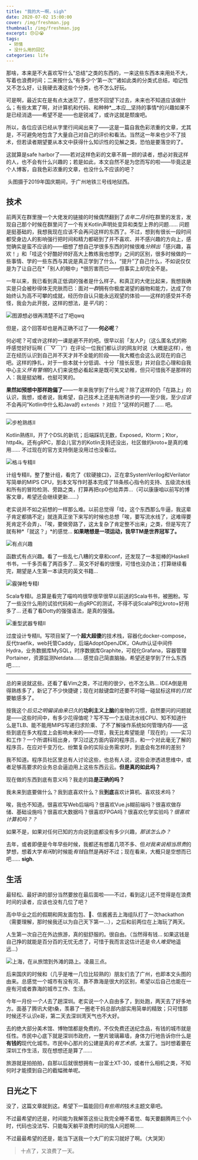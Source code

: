 ```yaml
---
title: "我的大一啊，sigh"
date: 2020-07-02 15:00:00
cover: /img/freshman.jpg
thumbnail: /img/freshman.jpg
excerpt: 😞😖😭
tags:
 - 矫情
 - 没什么用的回忆
categories: life
---
```


那啥，本来是不大喜欢写什么“总结”之类的东西的，一来这些东西本来用处不大，写着也浪费时间；二来按什么“有多少个‘第一次’”诸如此类的分类式总结，咱记性又不怎么好，让我硬去凑这些个分类，也不怎么好玩。

可是啊，最近实在是有点太迷茫了，感觉不回望下过去，未来也不知道应该做什么；有些太累了啊，对计算机和代码、和种种*__本应__坚持的事情*的兴趣如果不是已经消退——希望不是——也是锐减了，或许这就是颓废吧。

所以，各位应该已经从字里行间闻出来了——这是一篇自我色彩浓重的文章，尤其是，不可避免地包含了大量自己对自己的评价和看法。当然这一年来也少不了技术，但若读者期望要从本文中获得什么知识性的见解之类，恐怕是要落空的了。

这就算是safe harbor了——若对这样色彩的文章不屑一顾的读者，想必对我这样的人，也不会有什么兴趣的；若是如此，本文自然不是为您而写的啦——毕竟这是个人博客，自我色彩浓重的文章，也没什么不应该的吧？

<span class="tag is-info is-light is-medium"><i class="fas fa-camera"></i>&nbsp;头图摄于2019年国庆期间，于广州地铁三号线地狱西。</span>

## 技术

前两天在群里搜一个大佬发的链接的时候偶然翻到了*去年二月份*在群里的发言，发现自己那个时候在群里问了一个有关Kotlin声明处变异和类型上界的问题…… 问题是挺基础的，我想我现在应该不会再问这样的东西了。不过，想到有很长一段时间都受身边人的影响强行把时间和精力都砸到了并不喜欢、并不感兴趣的方向上，感觉确实是蛮不应该的——细想了想自己学很多东西的时候很难*分辨出*「感兴趣，喜欢！」和「哇这个好酷好帅好高大上教练我也想学」之间的区别，很多时候做的一些事情、学的一些东西与其说是真正学到了什么，“提升”了自己什么，不如说仅仅是为了让自己在*「别人的眼中」*很厉害而已——但事实上却完全不是。

一年以来，我已看到真正低调的强者是什么样子。和真正的大佬比起来，我想我确实是只会被秒得体无完肤而已：面对*一群*拥有你极度渴望的器物和能力，达成了你始终认为高不可攀的成就，经历你自认只能永远观望的体验——这样的感受并不奇怪，我会为此开脱，这样的想法，是*平凡*的：

![图源想必很再清楚不过了吧qwq](/img/freshman-genius-zhihu.jpg)

但是，这个回答却也是再正确不过了——**何必呢**？

何必呢？可或许这样的一课是避不开的吧。很早以前「友人P」（这么匿名式的称呼感觉好好玩啊 (￣▽￣)"）在评论一位我们都认识的网友时说（大概是这样），他正在经历认识到自己并不天才并不全能的阶段——我大概也会这么说现在的自己吧。这样的挣扎，对于一些本就十分低调、十分「擅长反思」并对自恋心理和自我中心主义*怀有警惕*的人们来说想必看起来是既可笑又幼稚，但只可惜我不是那样的人：我是挺幼稚，也挺可笑的。

**果然如预想中那样跑偏了**——一年来我学到了什么呢？除了这样的仍「在路上」的认识，我想，或者说，我希望，自己技术上还是有所进步的——至少我，至少*应该*不会再问“Kotlin中什么和Java的 `extends ?` 对应？”这样的问题了…… 吧。

---

![步枪熟练II](/img/Snipaste_2020-07-02_18-07-22.jpg)

Kotlin熟练II，开了个DSL的新坑；后端踩坑无数，Exposed，Ktorm；Ktor，http4k。还有gRPC，那会儿官方的Kotlin支持还没出，社区做的kroto+是真的难用…… 不过现在的官方支持倒是没用过也没看过。

![格斗专精II](/img/Snipaste_2020-07-02_18-29-07.jpg)

计组专精II，整了整计组，看完了《软硬接口》，正在拿SystemVerilog和Verilator写简单的MIPS CPU，到本文写作时基本完成了18条核心指令的支持、五级流水线和所有的冒险检测、旁路之类，打算再把cp0也给弄弄…（可以康康咱以前写的博客文章，希望还会继续更新……）

老实说并不如之前想的一样那么难。以前总觉得「哇，这个东西那么牛逼，我这辈子肯定都搞不定」就连真正坐下来写的时候也总想「唉，要写流水线了，这难得要死肯定不会弄」、「唉，要做旁路了，这太复杂了肯定整不出来」之类，但是写完了就有种*「就这？」*的感觉… **如果瞎想是一项运动，我早TM是世界冠军了。**

![有点兴趣](/img/Snipaste_2020-07-02_18-06-48.jpg)

函数式有点兴趣。看了一些乱七八糟的文章和conf，还发现了一本挺棒的Haskell书书，一千多页看了两百多了… 英文不好看的很慢，可惜也没办法；打算继续看完，期望是人生第一本读完的英文书籍…

![霰弹枪专精I](/img/Snipaste_2020-07-02_18-31-08.jpg)

Scala专精I。总算是看完了喵呜呜很早很早很早以前送的Scala书书，被圈粉。写了一些没什么用的试验代码和一点gRPC的测试，不得不说ScalaPB比kroto+好用多了… 还看了看Dotty的强强语法，是真的强强。

![重型武器专精II](/img/Snipaste_2020-07-02_18-28-19.jpg)

过度设计专精II。写项目架了一个**超大超傻**的技术栈，容器化docker-compose，反代traefik，web托管Caddy，后端AdoptOpenJDK，OAuth认证中间件Hydra，业务数据库MySQL，时序数据库Graphite，可视化Grafana，容器管理Portainer，资源监测Netdata…… 感觉自己简直脑抽，希望还是学到了什么东西吧……

---

总的来说就这些。还看了看Vim之类，不过用的很少，也不怎么熟… IDEA倒是用得熟练多了，新记了不少快捷键；现在对敲键盘时还要不时碰一碰鼠标这样的*打扰*要敏感多了。

按我这个*后见之明偏误由来已久*的**功利主义上脑**的废物的习惯，自然要问的问题就是——这些时间中，有多少花得值呢？写不写一个五级流水线CPU、知不知道什么是TLB、能不能用MIPS写递归求阶乘、了不了解操作系统如何管理内存——这些到底在多大程度上会影响未来的——尽管，我无比希望能是「现在的」——实习和工作？一个所谓科班出身，学习过这方面内容的程序员，和一个对此毫无了解的程序员，在应对千变万化、纷繁复杂的实际业务需求时，到底会有怎样的差别？

我不知道。程序员社区里总有人讨论这些，也总有人说，这些会渗透进思维中，或者足够高要求的业务总会逼迫用上这些东西云云。**但是真的如此吗？**

现在做的东西到底有意义吗？我走的路**是正确的吗？**

我未来到底要做什么？我到底喜欢什么？我**到底**喜欢计算机、喜欢技术吗？

唉，我也不知道。很喜欢写Web后端吗？很喜欢Vue.js糊前端吗？很喜欢做存储、基础设施吗？很喜欢大数据吗？很喜欢FPGA吗？很喜欢化学实验吗？*很喜欢计算机吗？？*

如果不是，如果对任何已知的方向说到底都没有多少兴趣，*那该怎么办？*

去年，或者即便是今年早些时候，我都还有想着几项不多、但*对我来说相当昂贵*的梦想，想着大学*有闲*的时候能*有钱*自然是再好不过；现在看来，大概只是空想而已吧…… **sigh.**

## 生活

最轻松、最好讲的部分当然要放在最后面啦——不过，看到这儿还不觉得是在浪费时间的读者，应该也没有几位了吧？

高中毕业之后的假期和网友面包包、🍋、信酱酱去上海组队打了一次hackathon（需要理解，那时候我还以为自己天下第一…），之后和前两位在上海玩了两天。

人生第一次自己在外边旅游，真的挺舒服的。很自由。（当然得有钱… 如果这钱是自己挣的就能是百分百的无忧无虑了，可惜于我而言这估计还是*令人难受*地遥远…）

![上海，在从旅馆到外滩的路上。凌晨三点。](/img/freshman-Shanghai.jpg)

后来国庆的时候和（几乎是唯一几位比较熟的）朋友们去了广州，也即本文头图的由来。总感觉一个城市有没有河、靠不靠海是很大的区别，希望以后自己也能在一座有河或者靠海的城市工作、生活。

今年一月份*一个人*去了趟深圳。老实说一个人自由多了，到处跑，两天去了好多地方。面基了腾讯大佬t桑，羡慕了一圈老干妈总部内部实用简单的精致；只可惜那时候还不认识e哥，第二天去深圳湾天气也不大好。

去的绝大部分美术馆、博物馆都是免费的，不仅免费还送纪念品，有钱的城市就是任性。市民中心底下就是深圳市政府，一整片玻璃幕墙，身体力行地告诉你什么是**有钱的**现代化城市。市民中心那片的公建是真的*有艺术感*，太富了。当时想着要在深圳工作生活，现在想想还是算了……

旅游就是拍拍拍，自那以后就很想拥有一台富士XT-30，或者什么相机之类，不知何时才能摸到自己的截幅微单呢。

## 日光之下

没了，这篇文章就到这。希望下一篇能回归*有些用的*技术主题文章吧。



不过最希望的还是，时间能为我解答这些让我完全睡不着觉、每天要翻腾两三个小时，代码也没法写、只能每天躺平浪费时间的恼人问题啊……

不过最最希望的还是，能当下送我一个大厂的实习就好了啊。（大哭哭）

> 十点了，又浪费了一天。